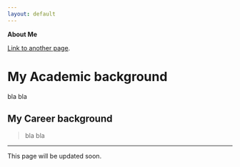 ```yaml
---
layout: default
---
```

**About Me**

[Link to another page](another-page).

<style> I started my academic studies in "Qom university" in Iran in the field of "Information Technology". Soon after obtaining my degree I started to work as a network engineer in order to concrete the attained knowledge. Despite of gaining broad experience in this field I decided to continue my furthur studies in Europe. I was awarded by the Erasmus Mundus scholarship sponsered by European Commission in PERCCOM program. PERCCOM (Pervaisive Computing and Communication for Sustainable Development) is a 2-year master program which involves studying in 3 main universities in Europe. Starting from France, Universite de Lorraine, Finlad, Lappeenranta university of technology and Sweden, Lulea university of technology. PERCCOM is a convergence of new trends in computer science and efforts to have a sustainable development.
 {   text-align: justify; } </style> 


# [](#header-1) My Academic background
bla bla

## [](#header-2)My Career background

> bla
> bla

* * *
This page will be updated soon.
